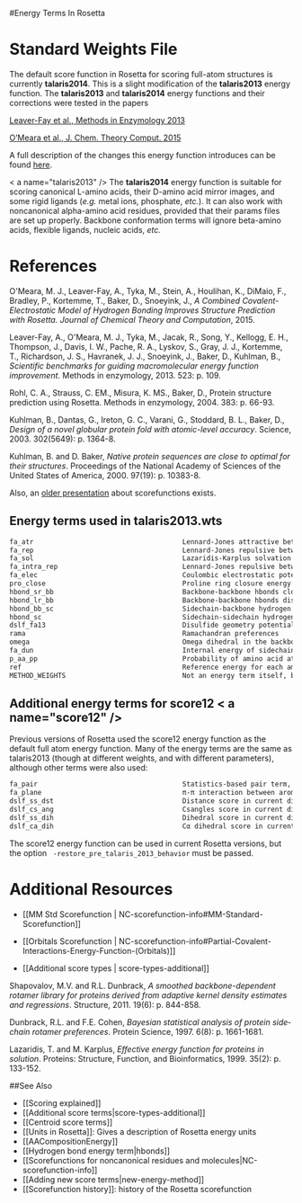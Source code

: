 #Energy Terms In Rosetta 

Standard Weights File
=====================

The default score function in Rosetta for scoring full-atom structures is currently **talaris2014**.  This is a slight modification of the **talaris2013** energy function.  The **talaris2013** and **talaris2014** energy functions and their corrections were tested in the papers 

[Leaver-Fay et al., Methods in Enzymology 2013](http://www.ncbi.nlm.nih.gov/pmc/articles/PMC3724755/)

[O’Meara et al., J. Chem. Theory Comput. 2015](https://dx.doi.org/10.1021/ct500864r)  

A full description of the changes this energy function introduces can be found [here](https://www.rosettacommons.org/node/3508#comment-6946).  

< a name="talaris2013" />
The **talaris2014** energy function is suitable for scoring canonical L-amino acids, their D-amino acid mirror images, and some rigid ligands (_e.g._ metal ions, phosphate, _etc._).  It can also work with noncanonical alpha-amino acid residues, provided that their params files are set up properly.  Backbone conformation terms will ignore beta-amino acids, flexible ligands, nucleic acids, _etc._

References
==========

O'Meara, M. J., Leaver-Fay, A., Tyka, M., Stein, A., Houlihan, K., DiMaio, F., Bradley, P., Kortemme, T., Baker, D., Snoeyink, J.,
_A Combined Covalent-Electrostatic Model of Hydrogen Bonding Improves Structure Prediction with Rosetta. Journal of Chemical Theory and Computation_, 2015.

Leaver-Fay, A., O'Meara, M. J., Tyka, M., Jacak, R., Song, Y., Kellogg, E. H., Thompson, J., Davis, I. W., Pache, R. A., Lyskov, S., Gray, J. J., Kortemme, T., Richardson, J. S., Havranek, J. J., Snoeyink, J., Baker, D., Kuhlman, B., _Scientific benchmarks for guiding macromolecular energy function improvement_. Methods in enzymology, 2013. 523: p. 109.

Rohl, C. A., Strauss, C. EM., Misura, K. MS., Baker, D., Protein structure prediction using Rosetta. Methods in enzymology, 2004. 383: p. 66-93.

Kuhlman, B., Dantas, G., Ireton, G. C., Varani, G., Stoddard, B. L., Baker, D., _Design of a novel globular protein fold with atomic-level accuracy_. Science, 2003. 302(5649): p. 1364-8.

Kuhlman, B. and D. Baker, _Native protein sequences are close to optimal for their structures_. Proceedings of the National Academy of Sciences of the United States of America, 2000. 97(19): p. 10383-8.

Also, an [older presentation](http://www.rosettadesigngroup.com/workshops/RCW2007/presentations/GlennRosettacon2007.ppt) about scorefunctions exists.

Energy terms used in talaris2013.wts
-------------------------------------

```html
fa_atr                                     Lennard-Jones attractive between atoms in different residues
fa_rep                                     Lennard-Jones repulsive between atoms in different residues
fa_sol                                     Lazaridis-Karplus solvation energy
fa_intra_rep                               Lennard-Jones repulsive between atoms in the same residue
fa_elec                                    Coulombic electrostatic potential with a distance-dependent dielectric   
pro_close                                  Proline ring closure energy and energy of psi angle of preceding residue
hbond_sr_bb                                Backbone-backbone hbonds close in primary sequence
hbond_lr_bb                                Backbone-backbone hbonds distant in primary sequence
hbond_bb_sc                                Sidechain-backbone hydrogen bond energy
hbond_sc                                   Sidechain-sidechain hydrogen bond energy
dslf_fa13                                  Disulfide geometry potential
rama                                       Ramachandran preferences
omega                                      Omega dihedral in the backbone. A Harmonic constraint on planarity with standard deviation of ~6 deg.
fa_dun                                     Internal energy of sidechain rotamers as derived from Dunbrack's statistics (2010 Rotamer Library used in Talaris2013)
p_aa_pp                                    Probability of amino acid at Φ/Ψ
ref                                        Reference energy for each amino acid. Balances internal energy of amino acid terms.  Plays role in design.
METHOD_WEIGHTS                             Not an energy term itself, but the parameters for each amino acid used by the ref energy term. 
```

Additional energy terms for score12 < a name="score12" />
-----------------------------------

Previous versions of Rosetta used the score12 energy function as the default full atom energy function. Many of the energy terms are the same as talaris2013 (though at different weights, and with different parameters), although other terms were also used:

```html
fa_pair                                    Statistics-based pair term, favors salt bridges (replaced by fa_elec in talaris2013)
fa_plane                                   π-π interaction between aromatic groups, by default = 0
dslf_ss_dst                                Distance score in current disulfide (replaced by dslf_fa13 in talaris2013)
dslf_cs_ang                                Csangles score in current disulfide (replaced by dslf_fa13 in talaris2013)
dslf_ss_dih                                Dihedral score in current disulfide (replaced by dslf_fa13 in talaris2013)
dslf_ca_dih                                Cα dihedral score in current disulfide (replaced by dslf_fa13 in talaris2013)
```

The score12 energy function can be used in current Rosetta versions, but the option <code> -restore_pre_talaris_2013_behavior</code> must be passed.



Additional Resources
=====================

*  [[MM Std Scorefunction | NC-scorefunction-info#MM-Standard-Scorefunction]]

*  [[Orbitals Scorefunction | NC-scorefunction-info#Partial-Covalent-Interactions-Energy-Function-(Orbitals)]]

*  [[Additional score types | score-types-additional]]


Shapovalov, M.V. and R.L. Dunbrack, _A smoothed backbone-dependent rotamer library for proteins derived from adaptive kernel density estimates and regressions_. Structure, 2011. 19(6): p. 844-858.

Dunbrack, R.L. and F.E. Cohen, _Bayesian statistical analysis of protein side‐chain rotamer preferences_. Protein Science, 1997. 6(8): p. 1661-1681.

Lazaridis, T. and M. Karplus, _Effective energy function for proteins in solution_. Proteins: Structure, Function, and Bioinformatics, 1999. 35(2): p. 133-152.

##See Also

* [[Scoring explained]]
* [[Additional score terms|score-types-additional]]
* [[Centroid score terms]]
* [[Units in Rosetta]]: Gives a description of Rosetta energy units
* [[AACompositionEnergy]]
* [[Hydrogen bond energy term|hbonds]]
* [[Scorefunctions for noncanonical residues and molecules|NC-scorefunction-info]]
* [[Adding new score terms|new-energy-method]]
* [[Scorefunction history]]: history of the Rosetta scorefunction

